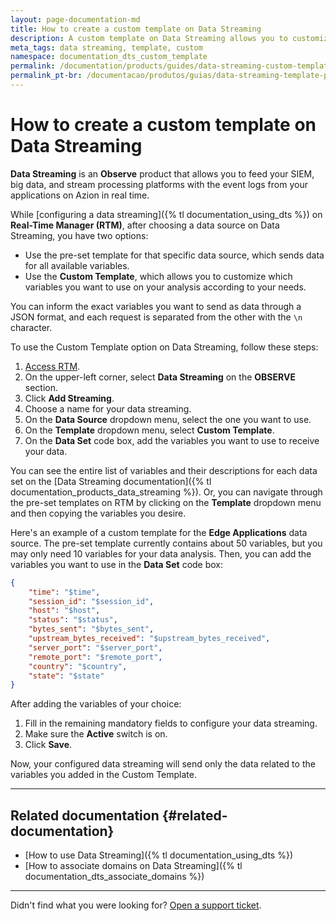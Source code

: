 ```yaml
---
layout: page-documentation-md
title: How to create a custom template on Data Streaming
description: A custom template on Data Streaming allows you to customize which variables you want to use on your analysis according to your needs.
meta_tags: data streaming, template, custom
namespace: documentation_dts_custom_template
permalink: /documentation/products/guides/data-streaming-custom-template/
permalink_pt-br: /documentacao/produtos/guias/data-streaming-template-personalizado/
---
```


# How to create a custom template on Data Streaming

**Data Streaming** is an **Observe** product that allows you to feed your SIEM, big data, and stream processing platforms with the event logs from your applications on Azion in real time.

While [configuring a data streaming]({% tl documentation_using_dts %}) on **Real-Time Manager (RTM)**, after choosing a data source on Data Streaming, you have two options:

- Use the pre-set template for that specific data source, which sends data for all available variables.
- Use the **Custom Template**, which allows you to customize which variables you want to use on your analysis according to your needs.

You can inform the exact variables you want to send as data through a JSON format, and each request is separated from the other with the `\n` character.

To use the Custom Template option on Data Streaming, follow these steps:

1. [Access RTM](https://manager.azion.com/).
2. On the upper-left corner, select **Data Streaming** on the **OBSERVE** section.
3. Click **Add Streaming**.
4. Choose a name for your data streaming.
5. On the **Data Source** dropdown menu, select the one you want to use.
6. On the **Template** dropdown menu, select **Custom Template**.
7. On the **Data Set** code box, add the variables you want to use to receive your data.

You can see the entire list of variables and their descriptions for each data set on the [Data Streaming documentation]({% tl documentation_products_data_streaming %}). Or, you can navigate through the pre-set templates on RTM by clicking on the **Template** dropdown menu and then copying the variables you desire.

Here's an example of a custom template for the **Edge Applications** data source. The pre-set template currently contains about 50 variables, but you may only need 10 variables for your data analysis. Then, you can add the variables you want to use in the **Data Set** code box:

```JSON
{
	"time": "$time",
    "session_id": "$session_id",
    "host": "$host",
    "status": "$status",
    "bytes_sent": "$bytes_sent",
    "upstream_bytes_received": "$upstream_bytes_received",
    "server_port": "$server_port",
    "remote_port": "$remote_port",
    "country": "$country",
    "state": "$state"
}
```

After adding the variables of your choice:

1. Fill in the remaining mandatory fields to configure your data streaming.
2. Make sure the **Active** switch is on.
3. Click **Save**.

Now, your configured data streaming will send only the data related to the variables you added in the Custom Template.

---

## Related documentation {#related-documentation}

- [How to use Data Streaming]({% tl documentation_using_dts %})
- [How to associate domains on Data Streaming]({% tl documentation_dts_associate_domains %})

---

Didn't find what you were looking for? [Open a support ticket](https://tickets.azion.com/).
